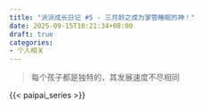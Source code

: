 ```yaml
---
title: "派派成长日记 #5 - 三月龄之成为掌管睡眠的神！"
date: 2025-09-15T10:21:34+08:00
draft: true
categories:
- 个人相关
---
```


> 每个孩子都是独特的，其发展速度不尽相同

{{< paipai_series >}}